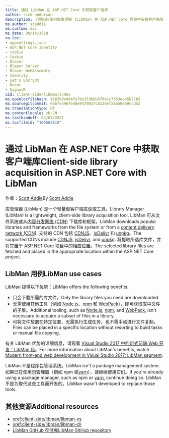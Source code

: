 ```yaml
---
title: 通过 LibMan 在 ASP.NET Core 中获取客户端库
author: rick-anderson
description: 了解如何使用库管理器 (LibMan) 在 ASP.NET Core 项目中安装客户端库资产。
ms.author: scaddie
ms.custom: mvc
ms.date: 08/14/2018
no-loc:
- appsettings.json
- ASP.NET Core Identity
- cookie
- Cookie
- Blazor
- Blazor Server
- Blazor WebAssembly
- Identity
- Let's Encrypt
- Razor
- SignalR
uid: client-side/libman/index
ms.openlocfilehash: 168390edd4fe7be353bbb0768cc7363ee45b77b5
ms.sourcegitcommit: 0abfe496fed8e9470037c8128efa8a50069ccd52
ms.translationtype: HT
ms.contentlocale: zh-CN
ms.lasthandoff: 04/07/2021
ms.locfileid: "106563818"
---
```

# <a name="client-side-library-acquisition-in-aspnet-core-with-libman"></a><span data-ttu-id="f7ef1-103">通过 LibMan 在 ASP.NET Core 中获取客户端库</span><span class="sxs-lookup"><span data-stu-id="f7ef1-103">Client-side library acquisition in ASP.NET Core with LibMan</span></span>

<span data-ttu-id="f7ef1-104">作者：[Scott Addie](https://twitter.com/Scott_Addie)</span><span class="sxs-lookup"><span data-stu-id="f7ef1-104">By [Scott Addie](https://twitter.com/Scott_Addie)</span></span>

<span data-ttu-id="f7ef1-105">库管理器 (LibMan) 是一个轻量型客户端库获取工具。</span><span class="sxs-lookup"><span data-stu-id="f7ef1-105">Library Manager (LibMan) is a lightweight, client-side library acquisition tool.</span></span> <span data-ttu-id="f7ef1-106">LibMan 可从文件系统或从[内容分发网络 (CDN)](https://wikipedia.org/wiki/Content_delivery_network) 下载库和框架。</span><span class="sxs-lookup"><span data-stu-id="f7ef1-106">LibMan downloads popular libraries and frameworks from the file system or from a [content delivery network (CDN)](https://wikipedia.org/wiki/Content_delivery_network).</span></span> <span data-ttu-id="f7ef1-107">支持的 CDN 包括 [CDNJS](https://cdnjs.com/)、[jsDelivr](https://www.jsdelivr.com/) 和 [unpkg](https://unpkg.com/#/)。</span><span class="sxs-lookup"><span data-stu-id="f7ef1-107">The supported CDNs include [CDNJS](https://cdnjs.com/), [jsDelivr](https://www.jsdelivr.com/), and [unpkg](https://unpkg.com/#/).</span></span> <span data-ttu-id="f7ef1-108">将提取所选库文件，并将其置于 ASP.NET Core 项目中的相应位置。</span><span class="sxs-lookup"><span data-stu-id="f7ef1-108">The selected library files are fetched and placed in the appropriate location within the ASP.NET Core project.</span></span>

## <a name="libman-use-cases"></a><span data-ttu-id="f7ef1-109">LibMan 用例</span><span class="sxs-lookup"><span data-stu-id="f7ef1-109">LibMan use cases</span></span>

<span data-ttu-id="f7ef1-110">LibMan 提供以下优势：</span><span class="sxs-lookup"><span data-stu-id="f7ef1-110">LibMan offers the following benefits:</span></span>

* <span data-ttu-id="f7ef1-111">只会下载所需的库文件。</span><span class="sxs-lookup"><span data-stu-id="f7ef1-111">Only the library files you need are downloaded.</span></span>
* <span data-ttu-id="f7ef1-112">无需使用其他工具（例如 [Node.js](https://nodejs.org)、[npm](https://www.npmjs.com) 和 [ WebPack](https://webpack.js.org)），即可获取库中文件的子集。</span><span class="sxs-lookup"><span data-stu-id="f7ef1-112">Additional tooling, such as [Node.js](https://nodejs.org), [npm](https://www.npmjs.com), and [WebPack](https://webpack.js.org), isn't necessary to acquire a subset of files in a library.</span></span>
* <span data-ttu-id="f7ef1-113">可将文件放置在特定位置，无需执行生成任务，也不需手动进行文件复制。</span><span class="sxs-lookup"><span data-stu-id="f7ef1-113">Files can be placed in a specific location without resorting to build tasks or manual file copying.</span></span>

<span data-ttu-id="f7ef1-114">有关 LibMan 优势的详细信息，请观看 [Visual Studio 2017 中的新式前端 Web 开发：LibMan 段](https://channel9.msdn.com/Events/Build/2017/B8073#time=43m34s)。</span><span class="sxs-lookup"><span data-stu-id="f7ef1-114">For more information about LibMan's benefits, watch [Modern front-end web development in Visual Studio 2017: LibMan segment](https://channel9.msdn.com/Events/Build/2017/B8073#time=43m34s).</span></span>

<span data-ttu-id="f7ef1-115">LibMan 不是程序包管理系统。</span><span class="sxs-lookup"><span data-stu-id="f7ef1-115">LibMan isn't a package management system.</span></span> <span data-ttu-id="f7ef1-116">如果已在使用包管理器（例如 npm 或[yarn](https://yarnpkg.com)），请继续使用它们。</span><span class="sxs-lookup"><span data-stu-id="f7ef1-116">If you're already using a package manager, such as npm or [yarn](https://yarnpkg.com), continue doing so.</span></span> <span data-ttu-id="f7ef1-117">LibMan 不是为取代这些工具而开发的。</span><span class="sxs-lookup"><span data-stu-id="f7ef1-117">LibMan wasn't developed to replace those tools.</span></span>

## <a name="additional-resources"></a><span data-ttu-id="f7ef1-118">其他资源</span><span class="sxs-lookup"><span data-stu-id="f7ef1-118">Additional resources</span></span>

* <xref:client-side/libman/libman-vs>
* <xref:client-side/libman/libman-cli>
* [<span data-ttu-id="f7ef1-119">LibMan GitHub 存储库</span><span class="sxs-lookup"><span data-stu-id="f7ef1-119">LibMan GitHub repository</span></span>](https://github.com/aspnet/LibraryManager)
